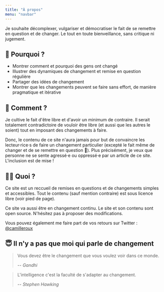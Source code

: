 ```yaml
---
title: "À propos"
menu: "navbar"
---
```


Je souhaite décomplexer, vulgariser et démocratiser le fait de se remettre en question et de changer. Le tout en toute bienveillance, sans critique ni jugement.


## 🤔 Pourquoi ?

- Montrer comment et pourquoi des gens ont changé
- Illustrer des dynamiques de changement et remise en question régulière 
- Partager des idées de changement
- Montrer que les changements peuvent se faire sans effort, de manière pragmatique et itérative

## 🌈 Comment ?

Je cultive le fait d'être libre et d'avoir un minimum de contraire. Il serait totalement contradictoire de vouloir être libre (et aussi que les autres le soient) tout en imposant des changements à faire.

Donc, le contenu de ce site n'aura jamais pour but de convaincre les lecteur·rice·s de faire un changement particulier (excepté le fait même de changer et de se remettre en question 🙂). 
Plus précisément, je veux que personne ne se sente agressé·e ou oppressé·e par un article de ce site. L'inclusion est de mise !

## 👨‍💻 Quoi ?

Ce site est un reccueil de remises en questions et de changements simples et accessibles. 
Tout le contenu (sauf mention contraire) est sous licence libre (voir pied de page). 

Ce site va aussi être en changement continu. Le site et son contenu sont open source. N'hésitez pas à proposer des modifications.

Vous pouvez également me faire part de vos retours sur Twitter : [@camilleroux](https://twitter.com/camilleroux)

## 😇 Il n'y a pas que moi qui parle de changement

> Vous devez être le changement que vous voulez voir dans ce monde.
>
> -- <cite>Gandhi</cite>

<!-- -->

> L'intelligence c'est la faculté de s'adapter au changement.
>
> -- <cite>Stephen Hawking</cite>